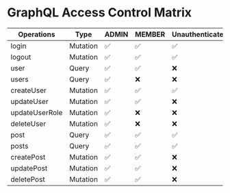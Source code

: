 # GraphQL Access Control Matrix

| Operations     | Type     | ADMIN | MEMBER | Unauthenticated |
| -------------- | -------- | ----- | ------ | --------------- |
| login          | Mutation | ✅     | ✅      | ✅               |
| logout         | Mutation | ✅     | ✅      | ✅               |
| user           | Query    | ✅     | ✅      | ❌               |
| users          | Query    | ✅     | ❌      | ❌               |
| createUser     | Mutation | ✅     | ✅      | ✅               |
| updateUser     | Mutation | ✅     | ✅      | ❌               |
| updateUserRole | Mutation | ✅     | ❌      | ❌               |
| deleteUser     | Mutation | ✅     | ❌      | ❌               |
| post           | Query    | ✅     | ✅      | ✅               |
| posts          | Query    | ✅     | ✅      | ✅               |
| createPost     | Mutation | ✅     | ✅      | ❌               |
| updatePost     | Mutation | ✅     | ✅      | ❌               |
| deletePost     | Mutation | ✅     | ✅      | ❌               |
